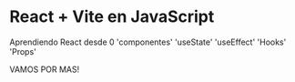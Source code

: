 # React + Vite en JavaScript

Aprendiendo React desde 0 'componentes' 'useState' 'useEffect' 'Hooks' 'Props'

VAMOS POR MAS!
